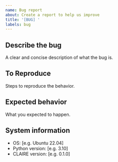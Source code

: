 ```yaml
---
name: Bug report
about: Create a report to help us improve
title: '[BUG] '
labels: bug
---
```


## Describe the bug
A clear and concise description of what the bug is.

## To Reproduce
Steps to reproduce the behavior.

## Expected behavior
What you expected to happen.

## System information
- OS: [e.g. Ubuntu 22.04]
- Python version: [e.g. 3.10]
- CLAIRE version: [e.g. 0.1.0]
